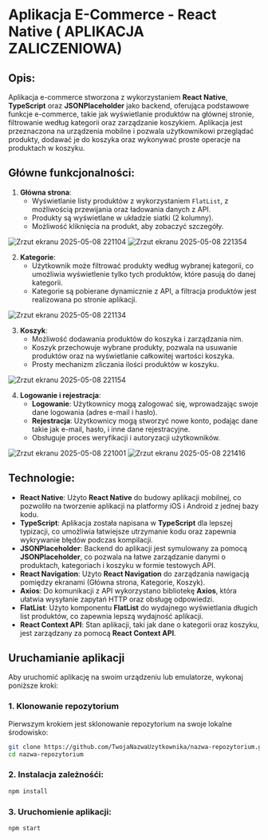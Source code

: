 # Aplikacja E-Commerce - React Native ( APLIKACJA ZALICZENIOWA)

## Opis:

Aplikacja e-commerce stworzona z wykorzystaniem **React Native**, **TypeScript** oraz **JSONPlaceholder** jako backend, oferująca podstawowe funkcje e-commerce,
takie jak wyświetlanie produktów na głównej stronie, filtrowanie według kategorii oraz zarządzanie koszykiem. Aplikacja jest przeznaczona na urządzenia
mobilne i pozwala użytkownikowi przeglądać produkty, dodawać je do koszyka oraz wykonywać proste operacje na produktach w koszyku.

## Główne funkcjonalności:

1. **Główna strona**:
   - Wyświetlanie listy produktów z wykorzystaniem `FlatList`, z możliwością przewijania oraz ładowania danych z API.
   - Produkty są wyświetlane w układzie siatki (2 kolumny).
   - Możliwość kliknięcia na produkt, aby zobaczyć szczegóły.

![Zrzut ekranu 2025-05-08 221104](https://github.com/user-attachments/assets/6c329f63-64ff-40b6-bd4e-918db1ce5121)
![Zrzut ekranu 2025-05-08 221354](https://github.com/user-attachments/assets/5b497c22-f937-4eaf-9024-0a18dc3cdcc8)

2. **Kategorie**:
   - Użytkownik może filtrować produkty według wybranej kategorii, co umożliwia wyświetlenie tylko tych produktów, które pasują do danej kategorii.
   - Kategorie są pobierane dynamicznie z API, a filtracja produktów jest realizowana po stronie aplikacji.

![Zrzut ekranu 2025-05-08 221134](https://github.com/user-attachments/assets/311e7023-e552-4d4e-98a3-c0c62b685dca)

3. **Koszyk**:
   - Możliwość dodawania produktów do koszyka i zarządzania nim.
   - Koszyk przechowuje wybrane produkty, pozwala na usuwanie produktów oraz na wyświetlanie całkowitej wartości koszyka.
   - Prosty mechanizm zliczania ilości produktów w koszyku.
  
![Zrzut ekranu 2025-05-08 221154](https://github.com/user-attachments/assets/dfa80cb9-5ae5-45c0-94eb-73e56d8ccf29)

4. **Logowanie i rejestracja**:
   - **Logowanie**: Użytkownicy mogą zalogować się, wprowadzając swoje dane logowania (adres e-mail i hasło).
   - **Rejestracja**: Użytkownicy mogą stworzyć nowe konto, podając dane takie jak e-mail, hasło, i inne dane rejestracyjne.
   - Obsługuje proces weryfikacji i autoryzacji użytkowników.
  
![Zrzut ekranu 2025-05-08 221001](https://github.com/user-attachments/assets/2061b85b-ddfe-44d7-908c-be68607424bd)
![Zrzut ekranu 2025-05-08 221416](https://github.com/user-attachments/assets/1d9ddd6a-9dd6-4c34-b3ce-72351370c5be)

     
## Technologie:

- **React Native**: Użyto **React Native** do budowy aplikacji mobilnej, co pozwoliło na tworzenie aplikacji na platformy iOS i Android z jednej bazy kodu.
- **TypeScript**: Aplikacja została napisana w **TypeScript** dla lepszej typizacji, co umożliwia łatwiejsze utrzymanie kodu oraz zapewnia wykrywanie błędów podczas kompilacji.
- **JSONPlaceholder**: Backend do aplikacji jest symulowany za pomocą **JSONPlaceholder**, co pozwala na łatwe zarządzanie danymi o produktach, kategoriach i koszyku w formie testowych API.
- **React Navigation**: Użyto **React Navigation** do zarządzania nawigacją pomiędzy ekranami (Główna strona, Kategorie, Koszyk).
- **Axios**: Do komunikacji z API wykorzystano bibliotekę **Axios**, która ułatwia wysyłanie zapytań HTTP oraz obsługę odpowiedzi.
- **FlatList**: Użyto komponentu **FlatList** do wydajnego wyświetlania długich list produktów, co zapewnia lepszą wydajność aplikacji.
- **React Context API**: Stan aplikacji, taki jak dane o kategorii oraz koszyku, jest zarządzany za pomocą **React Context API**.

## Uruchamianie aplikacji

Aby uruchomić aplikację na swoim urządzeniu lub emulatorze, wykonaj poniższe kroki:

### 1. Klonowanie repozytorium

Pierwszym krokiem jest sklonowanie repozytorium na swoje lokalne środowisko:

```bash
git clone https://github.com/TwojaNazwaUzytkownika/nazwa-repozytorium.git
cd nazwa-repozytorium
```
### 2. Instalacja zależnośći:

```bash
npm install
```

### 3. Uruchomienie aplikacji:

```bash
npm start
```


